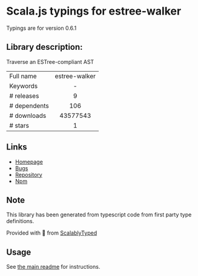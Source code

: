 
# Scala.js typings for estree-walker

Typings are for version 0.6.1

## Library description:
Traverse an ESTree-compliant AST

|                    |                 |
| ------------------ | :-------------: |
| Full name          | estree-walker |
| Keywords           | - |
| # releases         | 9 |
| # dependents       | 106 |
| # downloads        | 43577543 |
| # stars            | 1 |

## Links
- [Homepage](https://github.com/Rich-Harris/estree-walker#readme)
- [Bugs](https://github.com/Rich-Harris/estree-walker/issues)
- [Repository](https://github.com/Rich-Harris/estree-walker)
- [Npm](https://www.npmjs.com/package/estree-walker)
    


## Note
This library has been generated from typescript code from first party type definitions.

Provided with :purple_heart: from [ScalablyTyped](https://github.com/oyvindberg/ScalablyTyped)

## Usage
See [the main readme](../../readme.md) for instructions.


